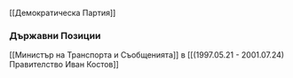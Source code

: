 [[Демократическа Партия]]

### Държавни Позиции
[[Министър на Транспорта и Съобщенията]] в [[(1997.05.21 - 2001.07.24) Правителство Иван Костов]]
